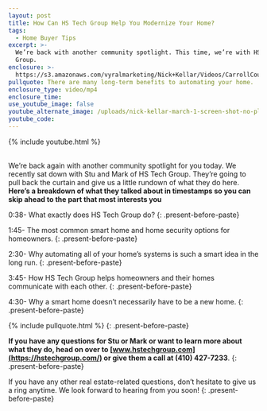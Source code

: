 ```yaml
---
layout: post
title: How Can HS Tech Group Help You Modernize Your Home?
tags:
  - Home Buyer Tips
excerpt: >-
  We’re back with another community spotlight. This time, we’re with HS Tech
  Group.
enclosure: >-
  https://s3.amazonaws.com/vyralmarketing/Nick+Kellar/Videos/CarrollCounty+Real+Estate-+HST+Spotlight.mp4
pullquote: There are many long-term benefits to automating your home.
enclosure_type: video/mp4
enclosure_time:
use_youtube_image: false
youtube_alternate_image: /uploads/nick-kellar-march-1-screen-shot-no-play.jpg
youtube_code:
---
```

{% include youtube.html %}

<br />We&rsquo;re back again with another community spotlight for you today. We recently sat down with Stu and Mark of HS Tech Group. They&rsquo;re going to pull back the curtain and give us a little rundown of what they do here. <strong>Here&rsquo;s a breakdown of what they talked about in timestamps so you can skip ahead to the part that most interests you</strong>

0:38- What exactly does HS Tech Group do?
{: .present-before-paste}

1:45- The most common smart home and home security options for homeowners.
{: .present-before-paste}

2:30- Why automating all of your home’s systems is such a smart idea in the long run.
{: .present-before-paste}

3:45- How HS Tech Group helps homeowners and their homes communicate with each other.
{: .present-before-paste}

4:30- Why a smart home doesn’t necessarily have to be a new home.
{: .present-before-paste}

{% include pullquote.html %}
{: .present-before-paste}

**If you have any questions for Stu or Mark or want to learn more about what they do, head on over to [www.hstechgroup.com](https://hstechgroup.com/) or give them a call at (410) 427-7233**.
{: .present-before-paste}

If you have any other real estate-related questions, don’t hesitate to give us a ring anytime. We look forward to hearing from you soon!
{: .present-before-paste}